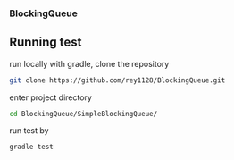 ### BlockingQueue

## Running test

run locally with gradle, clone the repository 
``` bash
git clone https://github.com/rey1128/BlockingQueue.git
```
enter project directory
``` bash
cd BlockingQueue/SimpleBlockingQueue/
```
run test by
```bash
gradle test
```
